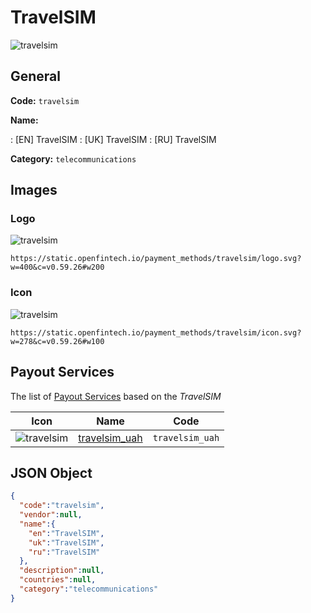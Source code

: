 
# TravelSIM 
![travelsim](https://static.openfintech.io/payment_methods/travelsim/logo.svg?w=400&c=v0.59.26#w200)  

## General 
**Code:** `travelsim` 
 
**Name:** 
 
:	[EN] TravelSIM 
:	[UK] TravelSIM 
:	[RU] TravelSIM 
 
**Category:** `telecommunications` 
 

## Images 

### Logo 
![travelsim](https://static.openfintech.io/payment_methods/travelsim/logo.svg?w=400&c=v0.59.26#w200)  

```
https://static.openfintech.io/payment_methods/travelsim/logo.svg?w=400&c=v0.59.26#w200
```  

### Icon 
![travelsim](https://static.openfintech.io/payment_methods/travelsim/icon.svg?w=278&c=v0.59.26#w100)  

```
https://static.openfintech.io/payment_methods/travelsim/icon.svg?w=278&c=v0.59.26#w100
```  

## Payout Services 
 
The list of [Payout Services](/payout-services/) based on the _TravelSIM_ 

|Icon|Name|Code| 
|:---:|:---:|:---:| 
|![travelsim](https://static.openfintech.io/payout_methods/travelsim/icon.png?w=278&c=v0.59.26#w40) |[travelsim_uah](/payout-services/travelsim_uah/)|`travelsim_uah`| 
 

## JSON Object 

```json
{
  "code":"travelsim",
  "vendor":null,
  "name":{
    "en":"TravelSIM",
    "uk":"TravelSIM",
    "ru":"TravelSIM"
  },
  "description":null,
  "countries":null,
  "category":"telecommunications"
}
```  
